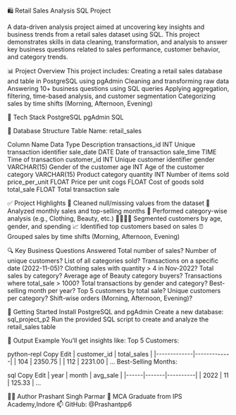 🛍️ Retail Sales Analysis SQL Project


A data-driven analysis project aimed at uncovering key insights and business trends from a retail sales dataset using SQL. This project demonstrates skills in data cleaning, transformation, and analysis to answer key business questions related to sales performance, customer behavior, and category trends.

📊 Project Overview
This project includes:
Creating a retail sales database and table in PostgreSQL using pgAdmin
Cleaning and transforming raw data
Answering 10+ business questions using SQL queries
Applying aggregation, filtering, time-based analysis, and customer segmentation
Categorizing sales by time shifts (Morning, Afternoon, Evening)

🧰 Tech Stack
PostgreSQL
pgAdmin
SQL

📁 Database Structure
Table Name: retail_sales

Column Name	Data Type	Description
transactions_id	INT	Unique transaction identifier
sale_date	DATE	Date of transaction
sale_time	TIME	Time of transaction
customer_id	INT	Unique customer identifier
gender	VARCHAR(15)	Gender of the customer
age	INT	Age of the customer
category	VARCHAR(15)	Product category
quantity	INT	Number of items sold
price_per_unit	FLOAT	Price per unit
cogs	FLOAT	Cost of goods sold
total_sale	FLOAT	Total transaction sale


✅ Project Highlights
🧽 Cleaned null/missing values from the dataset
📅 Analyzed monthly sales and top-selling months
👕 Performed category-wise analysis (e.g., Clothing, Beauty, etc.)
👨‍👩‍👧‍👦 Segmented customers by age, gender, and spending
📈 Identified top customers based on sales
⏰ Grouped sales by time shifts (Morning, Afternoon, Evening)


🔍 Key Business Questions Answered
Total number of sales?
Number of unique customers?
List of all categories sold?
Transactions on a specific date (2022-11-05)?
Clothing sales with quantity > 4 in Nov-2022?
Total sales by category?
Average age of Beauty category buyers?
Transactions where total_sale > 1000?
Total transactions by gender and category?
Best-selling month per year?
Top 5 customers by total sale?
Unique customers per category?
Shift-wise orders (Morning, Afternoon, Evening)?


📌 Getting Started
Install PostgreSQL and pgAdmin
Create a new database: sql_project_p2
Run the provided SQL script to create and analyze the retail_sales table


📂 Output Example
You’ll get insights like:
Top 5 Customers:

python-repl
Copy
Edit
| customer_id | total_sales |
|-------------|-------------|
|     104     |   2350.75   |
|     112     |   2231.00   |
...
Best-Selling Months:

sql
Copy
Edit
| year | month | avg_sale |
|------|-------|----------|
| 2022 |  11   |  125.33  |
...



👨‍💻 Author
Prashant Singh Parmar
📍 MCA Graduate from IPS Academy,Indore
📫 GitHub: @Prashantpp6
